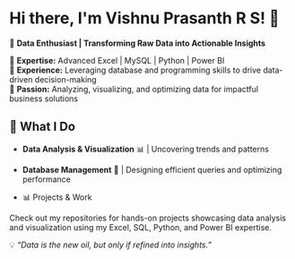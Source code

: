 # Hi there, I'm Vishnu Prasanth R S! 👋

🚀 **Data Enthusiast | Transforming Raw Data into Actionable Insights**

🔹 **Expertise:** Advanced Excel | MySQL | Python | Power BI  
🔹 **Experience:** Leveraging database and programming skills to drive data-driven decision-making  
🔹 **Passion:** Analyzing, visualizing, and optimizing data for impactful business solutions  

## 🚀 What I Do
- **Data Analysis & Visualization** 📊 | Uncovering trends and patterns
- **Database Management** 💾 | Designing efficient queries and optimizing performance

- 📊 Projects & Work

Check out my repositories for hands-on projects showcasing data analysis and visualization using my Excel, SQL, Python, and Power BI expertise.

💡 _“Data is the new oil, but only if refined into insights.”_
